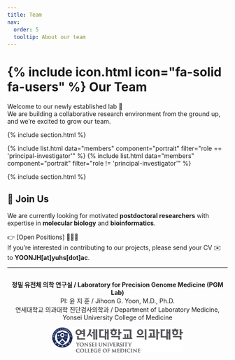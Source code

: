 ```yaml
---
title: Team
nav:
  order: 5
  tooltip: About our team
---
```


# {% include icon.html icon="fa-solid fa-users" %} Our Team

Welcome to our newly established lab 🚀  
We are building a collaborative research environment from the ground up, and we’re excited to grow our team.

{% include section.html %}

{% include list.html data="members" component="portrait" filter="role == 'principal-investigator'" %}
{% include list.html data="members" component="portrait" filter="role != 'principal-investigator'" %}

{% include section.html %}

## 🌟 Join Us
We are currently looking for motivated **postdoctoral researchers** with expertise in **molecular biology** and **bioinformatics**.  

👉 [Open Positions] 🕵🏻‍♀️  
If you’re interested in contributing to our projects, please send your CV ✉️ to **YOONJH[at]yuhs[dot]ac**.  

---

<div align="center" style="margin-top:2em;">
    <strong> 정밀 유전체 의학 연구실 / Laboratory for Precision Genome Medicine (PGM Lab)</strong><br>
    PI: 윤 지 훈 / Jihoon G. Yoon, M.D., Ph.D. <br>
    연세대학교 의과대학 진단검사의학과 / Department of Laboratory Medicine, Yonsei University College of Medicine
  <img src="/images/yonsei_logo.svg" alt="Yonsei University Logo" width="300" style="margin-top:1em;">
</div>

